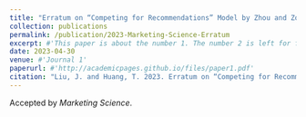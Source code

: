 ```yaml
---
title: "Erratum on “Competing for Recommendations” Model by Zhou and Zou (2023)"
collection: publications
permalink: /publication/2023-Marketing-Science-Erratum
excerpt: #'This paper is about the number 1. The number 2 is left for future work.'
date: 2023-04-30
venue: #'Journal 1'
paperurl: #'http://academicpages.github.io/files/paper1.pdf'
citation: "Liu, J. and Huang, T. 2023. Erratum on “Competing for Recommendations” Model by Zhou and Zou (2023). Marketing Science."
---
```


Accepted by *Marketing Science*. 